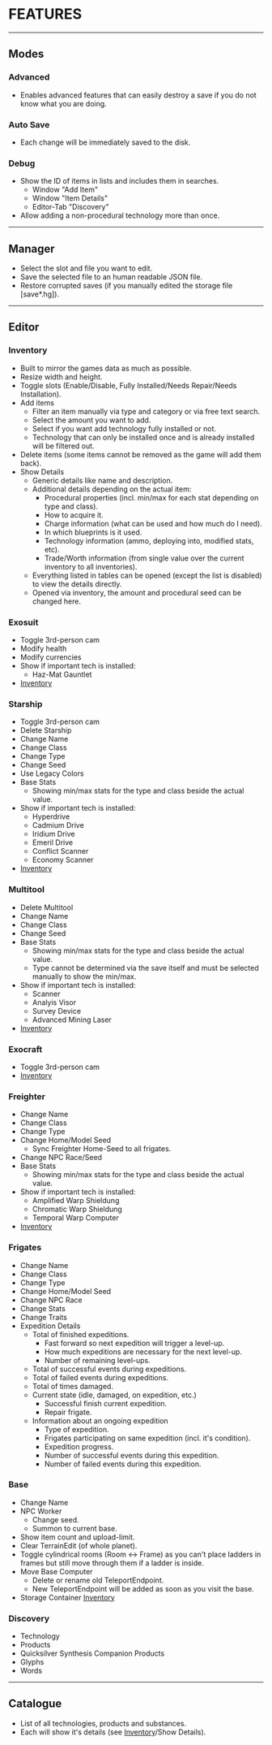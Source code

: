 # FEATURES

---

## Modes

### Advanced

* Enables advanced features that can easily destroy a save if you do not know what you are doing.

### Auto Save

* Each change will be immediately saved to the disk.

### Debug

* Show the ID of items in lists and includes them in searches.
    * Window "Add Item"
    * Window "Item Details"
    * Editor-Tab "Discovery"
* Allow adding a non-procedural technology more than once.

---

## Manager

* Select the slot and file you want to edit.
* Save the selected file to an human readable JSON file.
* Restore corrupted saves (if you manually edited the storage file [save*.hg]).

---

## Editor

### Inventory

* Built to mirror the games data as much as possible.
* Resize width and height.
* Toggle slots (Enable/Disable, Fully Installed/Needs Repair/Needs Installation).
* Add items
    * Filter an item manually via type and category or via free text search.
    * Select the amount you want to add.
    * Select if you want add technology fully installed or not.
    * Technology that can only be installed once and is already installed will be filtered out.
* Delete items (some items cannot be removed as the game will add them back).
* Show Details
    * Generic details like name and description.
    * Additional details depending on the actual item:
        * Procedural properties (incl. min/max for each stat depending on type and class).
        * How to acquire it.
        * Charge information (what can be used and how much do I need).
        * In which blueprints is it used.
        * Technology information (ammo, deploying into, modified stats, etc).
        * Trade/Worth information (from single value over the current inventory
          to all inventories).
    * Everything listed in tables can be opened (except the list is disabled)
      to view the details directly.
    * Opened via inventory, the amount and procedural seed can be changed here.

### Exosuit

* Toggle 3rd-person cam
* Modify health
* Modify currencies
* Show if important tech is installed:
    * Haz-Mat Gauntlet
* [Inventory](#inventory)

### Starship

* Toggle 3rd-person cam
* Delete Starship
* Change Name
* Change Class
* Change Type
* Change Seed
* Use Legacy Colors
* Base Stats
    * Showing min/max stats for the type and class beside the actual value.
* Show if important tech is installed:
    * Hyperdrive
    * Cadmium Drive
    * Iridium Drive
    * Emeril Drive
    * Conflict Scanner
    * Economy Scanner
* [Inventory](#inventory)

### Multitool

* Delete Multitool
* Change Name
* Change Class
* Change Seed
* Base Stats
    * Showing min/max stats for the type and class beside the actual value.
    * Type cannot be determined via the save itself and must be selected manually
      to show the min/max.
* Show if important tech is installed:
    * Scanner
    * Analyis Visor
    * Survey Device
    * Advanced Mining Laser
* [Inventory](#inventory)

### Exocraft

* Toggle 3rd-person cam
* [Inventory](#inventory)

### Freighter

* Change Name
* Change Class
* Change Type
* Change Home/Model Seed
    * Sync Freighter Home-Seed to all frigates.
* Change NPC Race/Seed
* Base Stats
    * Showing min/max stats for the type and class beside the actual value.
* Show if important tech is installed:
    * Amplified Warp Shieldung
    * Chromatic Warp Shieldung
    * Temporal Warp Computer
* [Inventory](#inventory)

### Frigates

* Change Name
* Change Class
* Change Type
* Change Home/Model Seed
* Change NPC Race
* Change Stats
* Change Traits
* Expedition Details
    * Total of finished expeditions.
        * Fast forward so next expedition will trigger a level-up.
        * How much expeditions are necessary for the next level-up.
        * Number of remaining level-ups.
    * Total of successful events during expeditions.
    * Total of failed events during expeditions.
    * Total of times damaged.
    * Current state (idle, damaged, on expedition, etc.)
        * Successful finish current expedition.
        * Repair frigate.
    * Information about an ongoing expedition
        * Type of expedition.
        * Frigates participating on same expedition (incl. it's condition).
        * Expedition progress.
        * Number of successful events during this expedition.
        * Number of failed events during this expedition.

### Base

* Change Name
* NPC Worker
    * Change seed.
    * Summon to current base.
* Show item count and upload-limit.
* Clear TerrainEdit (of whole planet).
* Toggle cylindrical rooms (Room <-> Frame) as you can't place ladders in frames
  but still move through them if a ladder is inside.
* Move Base Computer
    * Delete or rename old TeleportEndpoint.
    * New TeleportEndpoint will be added as soon as you visit the base.
* Storage Container [Inventory](#inventory)

### Discovery

* Technology
* Products
* Quicksilver Synthesis Companion Products
* Glyphs
* Words

---

## Catalogue

* List of all technologies, products and substances.
* Each will show it's details (see [Inventory](#inventory)/Show Details).
